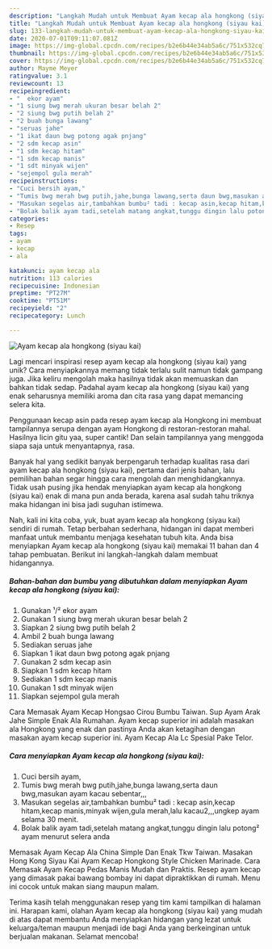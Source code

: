 ```yaml
---
description: "Langkah Mudah untuk Membuat Ayam kecap ala hongkong (siyau kai) Anti Gagal"
title: "Langkah Mudah untuk Membuat Ayam kecap ala hongkong (siyau kai) Anti Gagal"
slug: 133-langkah-mudah-untuk-membuat-ayam-kecap-ala-hongkong-siyau-kai-anti-gagal
date: 2020-07-01T09:11:07.081Z
image: https://img-global.cpcdn.com/recipes/b2e6b44e34ab5a6c/751x532cq70/ayam-kecap-ala-hongkong-siyau-kai-foto-resep-utama.jpg
thumbnail: https://img-global.cpcdn.com/recipes/b2e6b44e34ab5a6c/751x532cq70/ayam-kecap-ala-hongkong-siyau-kai-foto-resep-utama.jpg
cover: https://img-global.cpcdn.com/recipes/b2e6b44e34ab5a6c/751x532cq70/ayam-kecap-ala-hongkong-siyau-kai-foto-resep-utama.jpg
author: Mayme Meyer
ratingvalue: 3.1
reviewcount: 13
recipeingredient:
- "  ekor ayam"
- "1 siung bwg merah ukuran besar belah 2"
- "2 siung bwg putih belah 2"
- "2 buah bunga lawang"
- "seruas jahe"
- "1 ikat daun bwg potong agak pnjang"
- "2 sdm kecap asin"
- "1 sdm kecap hitam"
- "1 sdm kecap manis"
- "1 sdt minyak wijen"
- "sejempol gula merah"
recipeinstructions:
- "Cuci bersih ayam,"
- "Tumis bwg merah bwg putih,jahe,bunga lawang,serta daun bwg,masukan ayam kacau sebentar,,,"
- "Masukan segelas air,tambahkan bumbu² tadi : kecap asin,kecap hitam,kecap manis,minyak wijen,gula merah,lalu kacau2,,,ungkep ayam selama 30 menit."
- "Bolak balik ayam tadi,setelah matang angkat,tunggu dingin lalu potong² ayam menurut selera anda"
categories:
- Resep
tags:
- ayam
- kecap
- ala

katakunci: ayam kecap ala 
nutrition: 113 calories
recipecuisine: Indonesian
preptime: "PT27M"
cooktime: "PT51M"
recipeyield: "2"
recipecategory: Lunch

---
```



![Ayam kecap ala hongkong (siyau kai)](https://img-global.cpcdn.com/recipes/b2e6b44e34ab5a6c/751x532cq70/ayam-kecap-ala-hongkong-siyau-kai-foto-resep-utama.jpg)

Lagi mencari inspirasi resep ayam kecap ala hongkong (siyau kai) yang unik? Cara menyiapkannya memang tidak terlalu sulit namun tidak gampang juga. Jika keliru mengolah maka hasilnya tidak akan memuaskan dan bahkan tidak sedap. Padahal ayam kecap ala hongkong (siyau kai) yang enak seharusnya memiliki aroma dan cita rasa yang dapat memancing selera kita.

Penggunaan kecap asin pada resep ayam kecap ala Hongkong ini membuat tampilannya serupa dengan ayam Hongkong di restoran-restoran mahal. Hasilnya licin gitu yaa, super cantik! Dan selain tampilannya yang menggoda siapa saja untuk menyantapnya, rasa.

Banyak hal yang sedikit banyak berpengaruh terhadap kualitas rasa dari ayam kecap ala hongkong (siyau kai), pertama dari jenis bahan, lalu pemilihan bahan segar hingga cara mengolah dan menghidangkannya. Tidak usah pusing jika hendak menyiapkan ayam kecap ala hongkong (siyau kai) enak di mana pun anda berada, karena asal sudah tahu triknya maka hidangan ini bisa jadi suguhan istimewa.


Nah, kali ini kita coba, yuk, buat ayam kecap ala hongkong (siyau kai) sendiri di rumah. Tetap berbahan sederhana, hidangan ini dapat memberi manfaat untuk membantu menjaga kesehatan tubuh kita. Anda bisa menyiapkan Ayam kecap ala hongkong (siyau kai) memakai 11 bahan dan 4 tahap pembuatan. Berikut ini langkah-langkah dalam membuat hidangannya.

<!--inarticleads1-->

##### Bahan-bahan dan bumbu yang dibutuhkan dalam menyiapkan Ayam kecap ala hongkong (siyau kai):

1. Gunakan  ¹/² ekor ayam
1. Gunakan 1 siung bwg merah ukuran besar belah 2
1. Siapkan 2 siung bwg putih belah 2
1. Ambil 2 buah bunga lawang
1. Sediakan seruas jahe
1. Siapkan 1 ikat daun bwg potong agak pnjang
1. Gunakan 2 sdm kecap asin
1. Siapkan 1 sdm kecap hitam
1. Sediakan 1 sdm kecap manis
1. Gunakan 1 sdt minyak wijen
1. Siapkan sejempol gula merah


Cara Memasak Ayam Kecap Hongsao Cirou Bumbu Taiwan. Sup Ayam Arak Jahe Simple Enak Ala Rumahan. Ayam kecap superior ini adalah masakan ala Hongkong yang enak dan pastinya Anda akan ketagihan dengan masakan ayam kecap superior ini. Ayam Kecap Ala Lc Spesial Pake Telor. 

<!--inarticleads2-->

##### Cara menyiapkan Ayam kecap ala hongkong (siyau kai):

1. Cuci bersih ayam,
1. Tumis bwg merah bwg putih,jahe,bunga lawang,serta daun bwg,masukan ayam kacau sebentar,,,
1. Masukan segelas air,tambahkan bumbu² tadi : kecap asin,kecap hitam,kecap manis,minyak wijen,gula merah,lalu kacau2,,,ungkep ayam selama 30 menit.
1. Bolak balik ayam tadi,setelah matang angkat,tunggu dingin lalu potong² ayam menurut selera anda


Memasak Ayam Kecap Ala China Simple Dan Enak Tkw Taiwan. Masakan Hong Kong Siyau Kai Ayam Kecap Hongkong Style Chicken Marinade. Cara Memasak Ayam Kecap Pedas Manis Mudah dan Praktis. Resep ayam kecap yang dimasak pakai bawang bombay ini dapat dipraktikkan di rumah. Menu ini cocok untuk makan siang maupun malam. 

Terima kasih telah menggunakan resep yang tim kami tampilkan di halaman ini. Harapan kami, olahan Ayam kecap ala hongkong (siyau kai) yang mudah di atas dapat membantu Anda menyiapkan hidangan yang lezat untuk keluarga/teman maupun menjadi ide bagi Anda yang berkeinginan untuk berjualan makanan. Selamat mencoba!
